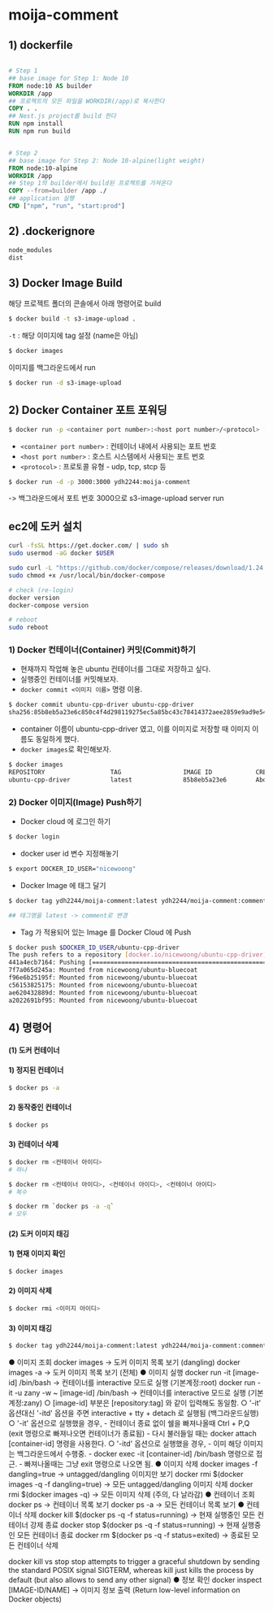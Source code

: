 # moija-comment

## 1) dockerfile



```dockerfile

# Step 1
## base image for Step 1: Node 10
FROM node:10 AS builder
WORKDIR /app
## 프로젝트의 모든 파일을 WORKDIR(/app)로 복사한다
COPY . .
## Nest.js project를 build 한다
RUN npm install
RUN npm run build


# Step 2
## base image for Step 2: Node 10-alpine(light weight)
FROM node:10-alpine
WORKDIR /app
## Step 1의 builder에서 build된 프로젝트를 가져온다
COPY --from=builder /app ./
## application 실행
CMD ["npm", "run", "start:prod"]
```



## 2) .dockerignore

``` bash
node_modules
dist
```



## 3) Docker Image Build

해당 프로젝트 폴더의 콘솔에서 아래 명령어로 build

```bash
$ docker build -t s3-image-upload .
```

`-t` : 해당 이미지에 tag 설정 (name은 아님)

```bash
$ docker images
```

이미지를 백그라운드에서 run

```bash
$ docker run -d s3-image-upload
```





## 2) Docker Container 포트 포워딩

```bash
$ docker run -p <container port number>:<host port number>/<protocol> [ImageName]
```

- `<container port number>` : 컨테이너 내에서 사용되는 포트 번호
- `<host port number>` : 호스트 시스템에서 사용되는 포트 번호
- `<protocol>` : 프로토콜 유형 - udp, tcp, stcp 등

```bash
$ docker run -d -p 3000:3000 ydh2244:moija-comment
```

-> 백그라운드에서 포트 번호 3000으로 s3-image-upload server run





## ec2에 도커 설치

```bash
curl -fsSL https://get.docker.com/ | sudo sh
sudo usermod -aG docker $USER

sudo curl -L "https://github.com/docker/compose/releases/download/1.24.0/docker-compose-$(uname -s)-$(uname -m)" -o /usr/local/bin/docker-compose
sudo chmod +x /usr/local/bin/docker-compose

# check (re-login)
docker version
docker-compose version

# reboot
sudo reboot
```





### 1) Docker 컨테이너(Container) 커밋(Commit)하기

- 현재까지 작업해 놓은 ubuntu 컨테이너를 그대로 저장하고 싶다.
- 실행중인 컨테이너를 커밋해보자.
- `docker commit <이미지 이름>` 명령 이용.

```bash
$ docker commit ubuntu-cpp-driver ubuntu-cpp-driver
sha256:85b8eb5a23e6c850c4f4d298119275ec5a85bc43c78414372aee2859e9ad9e54
```

- container 이름이 ubuntu-cpp-driver 였고, 이를 이미지로 저장할 때 이미지 이름도 동일하게 했다.
- `docker images`로 확인해보자.

```bash
$ docker images
REPOSITORY                  TAG                 IMAGE ID            CREATED              SIZE
ubuntu-cpp-driver           latest              85b8eb5a23e6        About a minute ago   582MB
```

### 2) Docker 이미지(Image) Push하기

- Docker cloud 에 로그인 하기

```bash
$ docker login
```

- docker user id 변수 지정해놓기

```bash
$ export DOCKER_ID_USER="nicewoong"
```

- Docker Image 에 태그 달기

```bash
$ docker tag ydh2244/moija-comment:latest ydh2244/moija-comment:comment

## 태그명을 latest -> comment로 변경
```

- Tag 가 적용되어 있는 Image 를 Docker Cloud 에 Push

```bash
$ docker push $DOCKER_ID_USER/ubuntu-cpp-driver
The push refers to a repository [docker.io/nicewoong/ubuntu-cpp-driver]
441a4ecb7164: Pushing [==================================================>]  472.2MB
7f7a065d245a: Mounted from nicewoong/ubuntu-bluecoat 
f96e6b25195f: Mounted from nicewoong/ubuntu-bluecoat 
c56153825175: Mounted from nicewoong/ubuntu-bluecoat 
ae620432889d: Mounted from nicewoong/ubuntu-bluecoat 
a2022691bf95: Mounted from nicewoong/ubuntu-bluecoat 
```





## 4) 명령어

#### (1) 도커 컨테이너

#### 1) 정지된 컨테이너

```bash
$ docker ps -a
```

#### 2) 동작중인 컨테이너

```bash
$ docker ps
```

#### 3) 컨테이너 삭제

```bash
$ docker rm <컨테이너 아이디>
# 하나

$ docker rm <컨테이너 아이디>, <컨테이너 아이디>, <컨테이너 아이디>
# 복수

$ docker rm `docker ps -a -q`
# 모두
```





#### (2) 도커 이미지 태깅

#### 1) 현재 이미지 확인

```bash
$ docker images
```

#### 2) 이미지 삭제

```bash
$ docker rmi <이미지 아이디>
```

#### 3) 이미지 태깅

```bash
$ docker tag ydh2244/moija-comment:latest ydh2244/moija-comment:comment
```



● 이미지 조회
docker images                  → 도커 이미지 목록 보기 (dangling)
docker images -a               → 도커 이미지 목록 보기 (전체)
● 이미지 실행
docker run -it [image-id] /bin/bash                → 컨테이너를 interactive 모드로 실행 (기본계정:root)
docker run -it -u zany -w ~ [image-id] /bin/bash   → 컨테이너를 interactive 모드로 실행 (기본계정:zany)
  ○ [image-id] 부분은 [repository:tag] 와 같이 입력해도 동일함.
  ○ '-it' 옵션대신 '-itd' 옵션을 주면 interactive + tty + detach 로 실행됨 (백그라운드실행)
  ○ '-it' 옵션으로 실행했을 경우,
    - 컨테이너 종료 없이 쉘을 빠져나올때 Ctrl + P,Q (exit 명령으로 빠져나오면 컨테이너가 종료됨)
    - 다시 불러들일 때는 docker attach [container-id] 명령을 사용한다.
  ○ '-itd' 옵션으로 실행했을 경우,
    - 이미 해당 이미지는 백그라운드에서 수행중.
    - docker exec -it [container-id] /bin/bash 명령으로 접근.
    - 빠져나올때는 그냥 exit 명령으로 나오면 됨.
● 이미지 삭제
docker images -f dangling=true                     → untagged/dangling 이미지만 보기
docker rmi $(docker images -q -f dangling=true)    → 모든 untagged/dangling 이미지 삭제
docker rmi $(docker images -q)                     → 모든 이미지 삭제 (주의, 다 날라감)
● 컨테이너 조회
docker ps                      → 컨테이너 목록 보기
docker ps -a                   → 모든 컨테이너 목록 보기
● 컨테이너 삭제
docker kill $(docker ps -q -f status=running)   → 현재 실행중인 모든 컨테이너 강제 종료
docker stop $(docker ps -q -f status=running)   → 현재 실행중인 모든 컨테이너 종료
docker rm $(docker ps -q -f status=exited)      → 종료된 모든 컨테이너 삭제

docker kill vs stop
stop attempts to trigger a graceful shutdown by sending the standard POSIX signal SIGTERM, 
whereas kill just kills the process by default (but also allows to send any other signal)
● 정보 확인
docker inspect [IMAGE-ID/NAME] → 이미지 정보 출력 (Return low-level information on Docker objects)